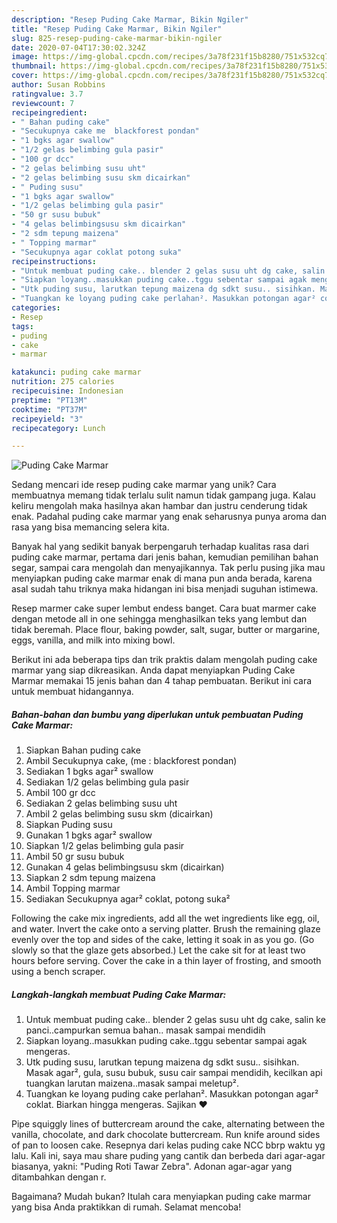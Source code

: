 ```yaml
---
description: "Resep Puding Cake Marmar, Bikin Ngiler"
title: "Resep Puding Cake Marmar, Bikin Ngiler"
slug: 825-resep-puding-cake-marmar-bikin-ngiler
date: 2020-07-04T17:30:02.324Z
image: https://img-global.cpcdn.com/recipes/3a78f231f15b8280/751x532cq70/puding-cake-marmar-foto-resep-utama.jpg
thumbnail: https://img-global.cpcdn.com/recipes/3a78f231f15b8280/751x532cq70/puding-cake-marmar-foto-resep-utama.jpg
cover: https://img-global.cpcdn.com/recipes/3a78f231f15b8280/751x532cq70/puding-cake-marmar-foto-resep-utama.jpg
author: Susan Robbins
ratingvalue: 3.7
reviewcount: 7
recipeingredient:
- " Bahan puding cake"
- "Secukupnya cake me  blackforest pondan"
- "1 bgks agar swallow"
- "1/2 gelas belimbing gula pasir"
- "100 gr dcc"
- "2 gelas belimbing susu uht"
- "2 gelas belimbing susu skm dicairkan"
- " Puding susu"
- "1 bgks agar swallow"
- "1/2 gelas belimbing gula pasir"
- "50 gr susu bubuk"
- "4 gelas belimbingsusu skm dicairkan"
- "2 sdm tepung maizena"
- " Topping marmar"
- "Secukupnya agar coklat potong suka"
recipeinstructions:
- "Untuk membuat puding cake.. blender 2 gelas susu uht dg cake, salin ke panci..campurkan semua bahan.. masak sampai mendidih"
- "Siapkan loyang..masukkan puding cake..tggu sebentar sampai agak mengeras."
- "Utk puding susu, larutkan tepung maizena dg sdkt susu.. sisihkan. Masak agar², gula, susu bubuk, susu cair sampai mendidih, kecilkan api tuangkan larutan maizena..masak sampai meletup²."
- "Tuangkan ke loyang puding cake perlahan². Masukkan potongan agar² coklat. Biarkan hingga mengeras. Sajikan ❤"
categories:
- Resep
tags:
- puding
- cake
- marmar

katakunci: puding cake marmar 
nutrition: 275 calories
recipecuisine: Indonesian
preptime: "PT13M"
cooktime: "PT37M"
recipeyield: "3"
recipecategory: Lunch

---
```



![Puding Cake Marmar](https://img-global.cpcdn.com/recipes/3a78f231f15b8280/751x532cq70/puding-cake-marmar-foto-resep-utama.jpg)

Sedang mencari ide resep puding cake marmar yang unik? Cara membuatnya memang tidak terlalu sulit namun tidak gampang juga. Kalau keliru mengolah maka hasilnya akan hambar dan justru cenderung tidak enak. Padahal puding cake marmar yang enak seharusnya punya aroma dan rasa yang bisa memancing selera kita.

Banyak hal yang sedikit banyak berpengaruh terhadap kualitas rasa dari puding cake marmar, pertama dari jenis bahan, kemudian pemilihan bahan segar, sampai cara mengolah dan menyajikannya. Tak perlu pusing jika mau menyiapkan puding cake marmar enak di mana pun anda berada, karena asal sudah tahu triknya maka hidangan ini bisa menjadi suguhan istimewa.

Resep marmer cake super lembut endess banget. Cara buat marmer cake dengan metode all in one sehingga menghasilkan teks yang lembut dan tidak beremah. Place flour, baking powder, salt, sugar, butter or margarine, eggs, vanilla, and milk into mixing bowl.


Berikut ini ada beberapa tips dan trik praktis dalam mengolah puding cake marmar yang siap dikreasikan. Anda dapat menyiapkan Puding Cake Marmar memakai 15 jenis bahan dan 4 tahap pembuatan. Berikut ini cara untuk membuat hidangannya.

<!--inarticleads1-->

##### Bahan-bahan dan bumbu yang diperlukan untuk pembuatan Puding Cake Marmar:

1. Siapkan  Bahan puding cake
1. Ambil Secukupnya cake, (me : blackforest pondan)
1. Sediakan 1 bgks agar² swallow
1. Sediakan 1/2 gelas belimbing gula pasir
1. Ambil 100 gr dcc
1. Sediakan 2 gelas belimbing susu uht
1. Ambil 2 gelas belimbing susu skm (dicairkan)
1. Siapkan  Puding susu
1. Gunakan 1 bgks agar² swallow
1. Siapkan 1/2 gelas belimbing gula pasir
1. Ambil 50 gr susu bubuk
1. Gunakan 4 gelas belimbingsusu skm (dicairkan)
1. Siapkan 2 sdm tepung maizena
1. Ambil  Topping marmar
1. Sediakan Secukupnya agar² coklat, potong suka²


Following the cake mix ingredients, add all the wet ingredients like egg, oil, and water. Invert the cake onto a serving platter. Brush the remaining glaze evenly over the top and sides of the cake, letting it soak in as you go. (Go slowly so that the glaze gets absorbed.) Let the cake sit for at least two hours before serving. Cover the cake in a thin layer of frosting, and smooth using a bench scraper. 

<!--inarticleads2-->

##### Langkah-langkah membuat Puding Cake Marmar:

1. Untuk membuat puding cake.. blender 2 gelas susu uht dg cake, salin ke panci..campurkan semua bahan.. masak sampai mendidih
1. Siapkan loyang..masukkan puding cake..tggu sebentar sampai agak mengeras.
1. Utk puding susu, larutkan tepung maizena dg sdkt susu.. sisihkan. Masak agar², gula, susu bubuk, susu cair sampai mendidih, kecilkan api tuangkan larutan maizena..masak sampai meletup².
1. Tuangkan ke loyang puding cake perlahan². Masukkan potongan agar² coklat. Biarkan hingga mengeras. Sajikan ❤


Pipe squiggly lines of buttercream around the cake, alternating between the vanilla, chocolate, and dark chocolate buttercream. Run knife around sides of pan to loosen cake. Resepnya dari kelas puding cake NCC bbrp waktu yg lalu. Kali ini, saya mau share puding yang cantik dan berbeda dari agar-agar biasanya, yakni: &#34;Puding Roti Tawar Zebra&#34;. Adonan agar-agar yang ditambahkan dengan r. 

Bagaimana? Mudah bukan? Itulah cara menyiapkan puding cake marmar yang bisa Anda praktikkan di rumah. Selamat mencoba!
